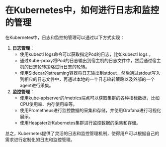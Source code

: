 # 在Kubernetes中，如何进行日志和监控的管理

在Kubernetes中，日志和监控的管理可以通过以下方式实现：

1. **日志管理**：
    - 使用kubectl logs命令可以获取指定Pod的日志，比如kubectl logs <pod-name>。
    - 通过Kube-proxy将Pod的日志输出到宿主机的日志文件中，然后通过宿主机的日志轮转策略进行日志的轮转。
    - 使用Sidecar的streaming容器将日志输出到stdout，然后通过stdout写入到相应的日志文件中，再通过本地的一个日志轮转策略以及外部的一个agent进行采集。
2. **监控管理**：
    - 使用kube-apiserver的/metrics端点可以获取集群的各种指标数据，比如CPU使用率、内存使用率等。
    - 使用Prometheus进行监控数据的采集和存储，并使用Grafana进行可视化展示。
    - 使用Heapster对Kubernetes集群进行监控数据的采集和存储。

总之，Kubernetes提供了灵活的日志和监控管理机制，使得用户可以根据自己的需求进行定制化的日志和监控管理。

